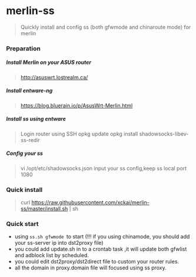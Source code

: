 # merlin-ss

>Quickly install and config ss (both gfwmode and chinaroute mode) for merlin
### Preparation
##### Install Merlin on your ASUS router
> http://asuswrt.lostrealm.ca/
##### Install entware-ng
>https://blog.bluerain.io/p/AsusWrt-Merlin.html
##### Install ss using entware
> Login router using SSH
> opkg update
> opkg install shadowsocks-libev-ss-redir
##### Config your ss
> vi /opt/etc/shadowsocks.json 
> input your ss config,keep ss local port 1080
### Quick install
> curl https://raw.githubusercontent.com/xckai/merlin-ss/master/install.sh | sh

### Quick start
  - using `ss.sh gfwmode `to start (!!! if you using chinamode, you should add your ss-server ip into dst2proxy file)
  - you could add update.sh in to a crontab task ,it will update both gfwlist and adblock list by scheduled.
  - you could edit dst2proxy/dst2direct file to custom your router rules.
  - all the domain in proxy.domain file will focused using ss proxy.
